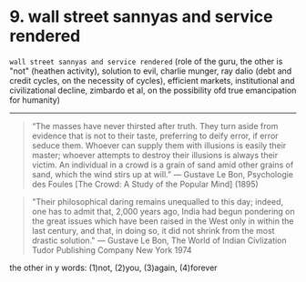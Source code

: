 # 9. wall street sannyas and service rendered

`wall street sannyas and service rendered` (role of the guru, the other is "not" (heathen activity), solution to evil, charlie munger, ray dalio (debt and credit cycles, on the necessity of cycles), efficient markets, institutional and civilizational decline, zimbardo et al, on the possibility ofd true emancipation for humanity) 


----

> “The masses have never thirsted after truth. They turn aside from evidence that is not to their taste, preferring to deify error, if error seduce them. Whoever can supply them with illusions is easily their master; whoever attempts to destroy their illusions is always their victim. An individual in a crowd is a grain of sand amid other grains of sand, which the wind stirs up at will.” ― Gustave Le Bon, Psychologie des Foules [The Crowd: A Study of the Popular Mind] (1895)

> "Their philosophical daring remains unequalled to this day; indeed, one has to admit that, 2,000 years ago, India had begun pondering on the great issues which have been raised in the West only in within the last century, and that, in doing so, it did not shrink from the most drastic solution."  ― Gustave Le Bon, The World of Indian Civlization Tudor Publishing Company New York 1974


the other in y words: (1)not, (2)you, (3)again, (4)forever
